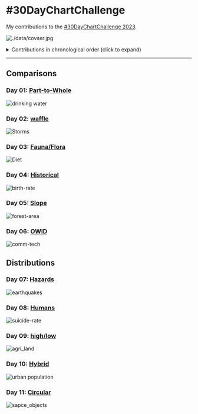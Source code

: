 # #30DayChartChallenge

My contributions to the [#30DayChartChallenge 2023](https://30daychartchallenge.org/).

![./data/covser.jpg](cover.jpg)

<details>
  <summary>Contributions in chronological order (click to expand)</summary>

<!-- toc -->
* Comparisons
  * Day 1: [Part-to-Whole](https://github.com/imagineazhar/30DayChartChallenge2023/tree/main/01-part_to_whole)
  * Day 2: [waffle](https://github.com/imagineazhar/30DayChartChallenge2023/tree/main/02-waffle)
  * Day 3: [fauna-flora](https://github.com/imagineazhar/30DayChartChallenge2023/tree/main/03-fauna_flora)
  * Day 4: [Historical](https://github.com/imagineazhar/30DayChartChallenge2023/tree/main/04-historical)
  * Day 5: [Slope](https://github.com/imagineazhar/30DayChartChallenge2023/tree/main/05-slope)
  * Day 6: [data-day-OWID](https://github.com/imagineazhar/30DayChartChallenge2023/tree/main/06-OWID)
* Distributions
  * Day 7: [Hazards](https://github.com/imagineazhar/30DayChartChallenge2023/tree/main/07-hazards)
  * Day 8: [Humans](https://github.com/imagineazhar/30DayChartChallenge2023/tree/main/08-humans)
  * Day 9: [High/Low](https://github.com/imagineazhar/30DayChartChallenge2023/tree/main/09-high_low)
  * Day 10: [Hybrid](https://github.com/imagineazhar/30DayChartChallenge2023/tree/main/10-hybrid)
  * Day 11: [Circular]
  * Day 12: [theme-day:BBC-News]
* Relationships
  * Day 13: [Pop-Culture]
  * Day 14: [Newtool]
  * Day 15: [Psoitive/Negative]
  * Day 16: [Family]
  * Day 17: [Networks]
  * Day 18: [data-day-EuroStat]
* Timeseries
  * Day 19: [Anthroprocene]
  * Day 20: [Correlation]
  * Day 21: [Dow/upnwards]
  * Day 22: [Green-Energy]
  * Day 23: [Tiles]
  * Day 24: [theme-day:UN-Woman]
* Uncertainties:
  * Day 25: [Global-Change]
  * Day 26: [Local-Change]
  * Day 27: [Good/bad]
  * Day 28: [Trend]
  * Day 29: [Monochrome]
  * Day 30: [Data-day-Worldbank]
<!-- tocstop -->

</details>

***

## Comparisons

### Day 01: [Part-to-Whole](https://github.com/imagineazhar/30DayChartChallenge2023/tree/main/01-part_to_whole)

![drinking water](https://github.com/imagineazhar/30DayChartChallenge2023/blob/main/01-part_to_whole/drinking-water.png)

### Day 02: [waffle](https://github.com/imagineazhar/30DayChartChallenge2023/tree/main/02-Waffle)

![Storms](https://github.com/imagineazhar/30DayChartChallenge2023/blob/main/02-Waffle/storms.png)

### Day 03: [Fauna/Flora](https://github.com/imagineazhar/30DayChartChallenge2023/tree/main/03-fauna_flora)

![Diet](https://github.com/imagineazhar/30DayChartChallenge2023/blob/main/03-fauna_flora/diet.png)

### Day 04: [Historical](https://github.com/imagineazhar/30DayChartChallenge2023/tree/main/04-historical)

![birth-rate](https://github.com/imagineazhar/30DayChartChallenge2023/blob/main/04-historical/birth-rate.png)

### Day 05: [Slope](https://github.com/imagineazhar/30DayChartChallenge2023/tree/main/05-slope)

![forest-area](https://github.com/imagineazhar/30DayChartChallenge2023/blob/main/05-slope/forest_area.png)

### Day 06: [OWID](https://github.com/imagineazhar/30DayChartChallenge2023/tree/main/06-OWID)

![comm-tech](https://github.com/imagineazhar/30DayChartChallenge2023/blob/main/06-OWID/tech.png)

## Distributions

### Day 07: [Hazards](https://github.com/imagineazhar/30DayChartChallenge2023/tree/main/07-hazards)

![earthquakes](https://github.com/imagineazhar/30DayChartChallenge2023/blob/main/07-hazards/earthquakes.png)

### Day 08: [Humans](https://github.com/imagineazhar/30DayChartChallenge2023/tree/main/08-humans)

![suicide-rate](https://github.com/imagineazhar/30DayChartChallenge2023/blob/main/08-humans/suicide.png)

### Day 09: [high/low](https://github.com/imagineazhar/30DayChartChallenge2023/tree/main/09-high_low)

![agri_land](https://github.com/imagineazhar/30DayChartChallenge2023/blob/main/09-high_low/land.png)

### Day 10: [Hybrid](https://github.com/imagineazhar/30DayChartChallenge2023/tree/main/10-hybrid)

![urban population](https://github.com/imagineazhar/30DayChartChallenge2023/blob/main/10-hybrid/urban_pop.png)

### Day 11: [Circular](https://github.com/imagineazhar/30DayChartChallenge2023/tree/main/11-circular)

![sapce_objects](https://github.com/imagineazhar/30DayChartChallenge2023/blob/main/11-circular/space_objects.png)
